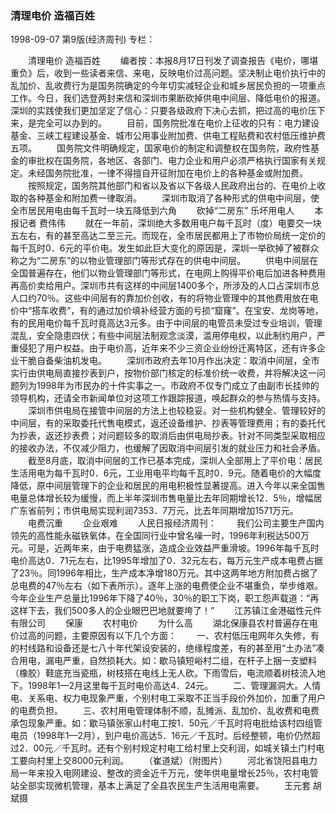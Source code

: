 ### 清理电价  造福百姓

1998-09-07
第9版(经济周刊)
专栏：

　　清理电价  造福百姓
　　编者按：本报8月17日刊发了调查报告《电价，哪堪重负》后，收到一些读者来信、来电，反映电价过高问题。坚决制止电价执行中的乱加价、乱收费行为是国务院确定的今年切实减轻企业和城乡居民负担的一项重点工作。今日，我们选登两封来信和深圳市果断砍掉供电中间层、降低电价的报道。深圳的实践使我们更加坚定了信心：只要各级政府下决心去抓，把过高的电价压下来，是完全可以办到的。
　　目前，国务院批准在电价上征收的只有：电力建设基金、三峡工程建设基金、城市公用事业附加费、供电工程贴费和农村低压维护费五项。
　　国务院文件明确规定，国家电价的制定和调整权在国务院，政府性基金的审批权在国务院，各地区、各部门、电力企业和用户必须严格执行国家有关规定。未经国务院批准，一律不得擅自开征附加在电价上的各种基金或附加费。
　　按照规定，国务院其他部门和省以及省以下各级人民政府出台的、在电价上收取的各种基金和附加费一律取消。
　　深圳市取消了各种形式的供电中间层，使全市居民用电由每千瓦时一块五降低到六角
　　砍掉“二房东”  乐坏用电人
　　本报记者  费伟伟
　　就在一年前，深圳绝大多数用电户每千瓦时（度）电要交一块五左右，有的甚至高达二至三元。而现在，全市居民都用上了市物价局统一定价的每千瓦时0．6元的平价电。发生如此巨大变化的原因是，深圳一举砍掉了被群众称之为“二房东”的以物业管理部门等形式存在的供电中间层。
　　供电中间层在全国普遍存在，他们以物业管理部门等形式，在电网上购得平价电后加进各种费用再高价卖给用户。深圳市共有这样的中间层1400多个，所涉及的人口占深圳市总人口约70％。这些中间层有的靠加价创收，有的将物业管理中的其他费用放在电价中“搭车收费”，有的通过加价填补经营方面的亏损“窟窿”。在宝安、龙岗等地，有的民用电价每千瓦时竟高达3元多。由于中间层的电管员未受过专业培训，管理混乱，安全隐患四伏；有些中间层法制观念淡漠，滥用停电权，以此制约用户，严重侵犯了用户权益。由于电价高，近年来不少三资企业纷纷迁离特区，还有许多企业干脆自备柴油机发电。
　　深圳市政府去年10月作出决定：取消中间层，全市实行由供电局直接抄表到户，按物价部门核定的标准价统一收费，并将解决这一问题列为1998年为市民办的十件实事之一。市政府不仅专门成立了由副市长挂帅的领导机构，还请全市新闻单位对这项工作跟踪报道，唤起群众的参与热情与支持。
　　深圳市供电局在接管中间层的方法上也较稳妥。对一些机构健全、管理较好的中间层，有的采取委托代售电模式，返还设备维护、抄表等管理费用；有的委托代为抄表，返还抄表费；对问题较多的取消后由供电局抄表。针对不同类型采取相应的接收办法，不仅减少阻力，也缓解了因取消中间层引发的就业压力和社会矛盾。
　　截至8月底，取消中间层的工作已基本完成，深圳人全部用上了平价电：居民生活用电为每千瓦时0．6元，工业用电平均每千瓦时0．9元。随着电价的大幅度降低，原中间层管理下的企业和居民的用电积极性显著提高。进入今年以来全国售电量总体增长较为缓慢，而上半年深圳市售电量比去年同期增长12．5％，增幅居广东省前列；市供电局实现利润7353．7万元，比去年同期增加1571万元。
　　电费沉重
　　企业艰难
　　人民日报经济周刊：
　　我们公司主要生产国内领先的高性能永磁铁氧体，在全国同行业中曾名噪一时，1996年利税达500万元。可是，近两年来，由于电费猛涨，造成企业效益严重滑坡。1996年每千瓦时电价高达0．71元左右，比1995年增加了0．32元左右，每万元生产成本电费占据了23％。同1996年相比，生产成本净增180万元。其中这两年地方附加费占据了总电费的47％左右（如下表所示）。逐年上涨的电费使企业不堪重负，举步维艰。今年企业生产总量比1996年下降了40％，30％的职工下岗，职工怨声载道：“再这样下去，我们500多人的企业眼巴巴地就要垮了！”
　　江苏镇江金港磁性元件有限公司
　　保康
　　农村电价
　　为什么高
　　湖北保康县农村普遍存在电价过高的问题，主要原因有以下几个方面：
　　一、农村低压电网年久失修，有的村线路和设备还是七八十年代架设安装的，绝缘程度差，有的甚至用“土办法”凑合用电，漏电严重，自然损耗大。如：歇马镇短峪村二组，在杆子上捆一支塑料（橡胶）鞋底充当瓷瓶，树枝搭在电线上无人砍。下雨雪后，电流顺着树枝流入地下。1998年1—2月这里每千瓦时电价高达4．24元。
　　二、管理漏洞大。人情电、关系电、权力电现象严重，个别村电工采取不正当手段价外加价，加重了用户的电费负担。
　　三、农村用电管理体制不顺，乱摊派、乱加价、乱收费和电费承包现象严重。如：歇马镇张家山村电工按1．50元／千瓦时将电批给该村四组管电员（1998年1—2月），到户电价高达5．16元／千瓦时。后经整顿，电价仍然超过2．00元／千瓦时。还有个别村规定村电工给村里上交利润，如城关镇土门村电工要向村里上交8000元利润。
　　（崔道斌）（附图片）
　　河北省饶阳县电力局一年来投入电网建设、整改的资金近千万元，使年供电量增长25％，农村电管站全部实现微机管理，基本上满足了全县农民生产生活用电需要。
　　王元套  胡斌摄
